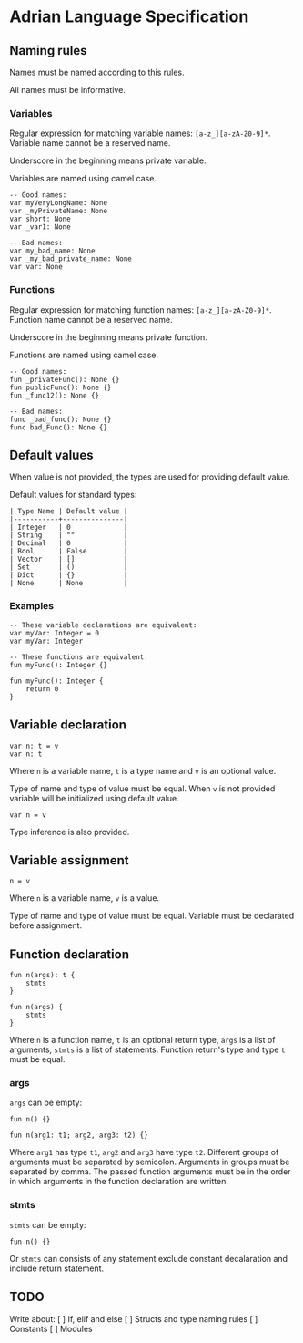 # Adrian Language Specification


## Naming rules

Names must be named according to this rules.

All names must be informative.

### Variables

Regular expression for matching variable names: `[a-z_][a-zA-Z0-9]*`.
Variable name cannot be a reserved name.

Underscore in the beginning means private variable.

Variables are named using camel case.

```adrian
-- Good names:
var myVeryLongName: None
var _myPrivateName: None
var short: None
var _var1: None

-- Bad names:
var my_bad_name: None
var _my_bad_private_name: None
var var: None
```

### Functions

Regular expression for matching function names: `[a-z_][a-zA-Z0-9]*`.
Function name cannot be a reserved name.

Underscore in the beginning means private function.

Functions are named using camel case.

```adrian
-- Good names:
fun _privateFunc(): None {}
fun publicFunc(): None {}
fun _func12(): None {}

-- Bad names:
func _bad_func(): None {}
func bad_Func(): None {}
```


## Default values

When value is not provided, the types are used for providing default value.

Default values for standard types:

```
| Type Name | Default value |
|-----------+---------------|
| Integer   | 0             |
| String    | ""            |
| Decimal   | 0             |
| Bool      | False         |
| Vector    | []            |
| Set       | ()            |
| Dict      | {}            |
| None      | None          |
```

### Examples

```adrian
-- These variable declarations are equivalent:
var myVar: Integer = 0
var myVar: Integer
```

```adrian
-- These functions are equivalent:
fun myFunc(): Integer {}

fun myFunc(): Integer {
	return 0
}
```

## Variable declaration

```adrian
var n: t = v
var n: t
```

Where `n` is a variable name, `t` is a type name and `v` is an optional value.

Type of name and type of value must be equal. When `v` is not provided variable will be initialized using default value.

```adrian
var n = v
```

Type inference is also provided.


## Variable assignment

```adrian
n = v
```

Where `n` is a variable name, `v` is a value.

Type of name and type of value must be equal. Variable must be declarated before assignment.


## Function declaration

```adrian
fun n(args): t {
	stmts
}

fun n(args) {
	stmts
}
```

Where `n` is a function name, `t` is an optional return type, `args` is a list of arguments,
`stmts` is a list of statements. Function return's type and type `t` must be equal.

### args

`args` can be empty:

```adrian
fun n() {}
```

```adrian
fun n(arg1: t1; arg2, arg3: t2) {}
```

Where `arg1` has type `t1`, `arg2` and `arg3` have type `t2`. Different groups of
arguments must be separated by semicolon. Arguments in groups must be separated by
comma. The passed function arguments must be in the order in which arguments in
the function declaration are written.

### stmts

`stmts` can be empty:

```adrian
fun n() {}
```

Or `stmts` can consists of any statement exclude constant decalaration and include return statement.

## TODO

Write about:
[ ] If, elif and else
[ ] Structs and type naming rules
[ ] Constants
[ ] Modules
